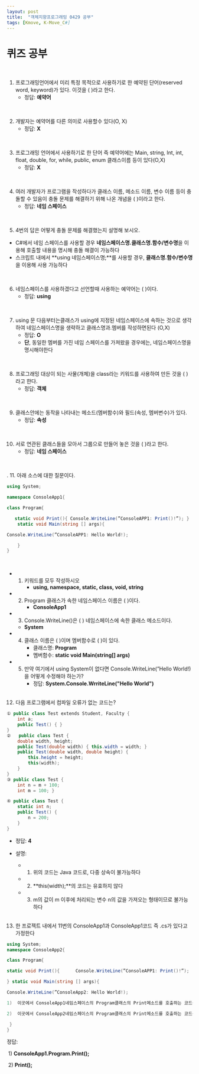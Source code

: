 ```yaml
---
layout: post
title:  "객체지향프로그래밍 0429 공부"
tags: [Kmove, K-Move_C#]
---
```


# 퀴즈 공부

<br>

1. 프로그래밍언어에서 미리 특정 목적으로 사용하기로 한 예약된 단어(reserved word, keyword)가 있다. 이것을 (  )라고 한다.
   - 정답: **예약어**

<br>

2. 개발자는 예약어를 다른 의미로 사용할수 있다(O, X)
   - 정답: **X**

<br>

3. 프로그래밍 언어에서 사용하기로 한 단어 즉 예약어에는 Main, string, Int, int, float, double, for, while, public, enum  클래스이름 등이 있다(O,X)
   - 정답: **X**

<br>

4. 여러 개발자가 프로그램을 작성하다가 클래스 이름, 메소드 이름, 변수 이름 등이 충돌할 수 있음이 충돌 문제를 해결하기 위해 나온 개념을 (   )이라고 한다.
   - 정답: **네임 스페이스**

<br>

5.  4번의 답은 어떻게 충돌 문제를 해결했는지 설명해 보시오.
   - C#에서 네임 스페이스를 사용할 경우 **네임스페이스명.클래스명.함수/변수명**을 이용해 호출할 내용을 명시해 충돌 해결이 가능하다
   - 스크립트 내에서 **using 네임스페이스명;**를 사용할 경우, **클래스명.함수/변수명**을 이용해 사용 가능하다

<br>

6. 네임스페이스를 사용하겠다고 선언할때 사용하는 예약어는 (  )이다.
   - 정답: **using**

<br>

7. using 문 다음부터는클래스가 using에 지정된 네임스페이스에 속하는 것으로 생각하여 네임스페이스명을 생략하고 클래스명과.멤버를 작성하면된다 (O,X)
   - 정답: **O**
   - **단**, 동일한 멤버를 가진 네임 스페이스를 가져왔을 경우에는, 네임스페이스명을 명시해야한다

<br>

8. 프로그래밍 대상이 되는 사물(개체)을 class라는 키워드를 사용하여 만든 것을 (   )라고 한다.
   - 정답: **객체**

<br>

9. 클래스안에는 동작을 나타내는 메소드(멤버함수)와 필드(속성, 멤버변수)가 있다.
   - 정답: **속성**

<br>

10. 서로 연관된 클래스들을 모아서 그룹으로 만들어 놓은 것을 (      )라고 한다.
    - 정답: **네임 스페이스**

<br>

. 11. 아래 소스에 대한 질문이다. 

~~~c#
using System;

namespace ConsoleApp1{

class Program{

   static void Print(){ Console.WriteLine(”ConsoleAPP1: Print()!”); }   
    static void Main(string [] args){

Console.WriteLine(”ConsoleAPP1: Hello World!);

	}
}
~~~

<br>

- 1. 키워드를 모두 작성하시오
     - **using, namespace, static, class, void, string**

- 2. Program 클래스가 속한 네임스페이스 이름은 (    )이다.
     - **ConsoleApp1**

- 3.  Console.WriteLine()은 (    ) 네임스페이스에 속한 클래스 메소드이다.
     - **System**

- 4. 클래스 이름은 (   )이며 멤버함수로 (   )이 있다.
     - 클래스명: **Program**
     - 멤버함수: **static void Main(string[] args)**

- 5. 만약 여기에서 using System이 없다면 Console.WriteLine(”Hello World!)을 어떻게 수정해야 하는가?
     - 정답: **System.Console.WrriteLine("Hello World")**

  <br>

12. 다음 프로그램에서 컴파일 오류가 없는 코드는? 

~~~c#
① public class Test extends Student, Faculty {       
    int a;
    public Test() { }
}
②   public class Test {
    double width, height;
    public Test(double width) { this.width = width; }
    public Test(double width, double height) {
        this.height = height;
        this(width);
    }    
}
③ public class Test {
    int n = m + 100;
    int m = 100; } 

④ public class Test {
    static int n;
    public Test() {
        n = 200;
    } 
}
~~~

- 정답:  **4**

- 설명:

  - 1) 위의 코드는 Java 코드로, 다중 상속이 불가능하다
  - 2) **this(width);**의 코드는 유효하지 않다
  - 3) m의 값이 m 이후에 처리되는 변수 n의 값을 가져오는 형태이므로 불가능하다

  <br>

13. 한 프로젝트 내에서 11번의 ConsoleApp1과 ConsoleApp1코드 즉 .cs가 있다고 가정한다

   ~~~c#
   using System;
   namespace ConsoleApp2{
   
   class Program{
   
   static void Print(){      Console.WriteLine(”ConsoleAPP1: Print()!”);
   
   } static void Main(string [] args){
   
   Console.WriteLine(”ConsoleApp2: Hello World!);
   
   1)  이곳에서 ConsoleApp1네임스페이스의 Program클래스의 Print메소드를 호출하는 코드를 삽입한다
   
   2)  이곳에서 ConsoleApp2네임스페이스의 Program클래스의 Print메소드를 호출하는 코드를 삽입한다
   
   	}
   }
   ~~~

정답:

​	1) **ConsoleApp1.Program.Print();**

​	2)  **Print();**

